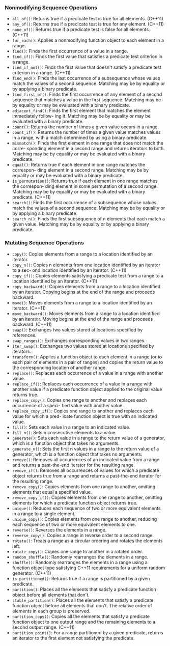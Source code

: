 ### Nonmodifying Sequence Operations

- `all_of()`: Returns true if a predicate test is true for all elements. (C++11)
- `any_of()`: Returns true if a predicate test is true for any element. (C++11)
- `none_of()`: Returns true if a predicate test is false for all elements. (C++11)
- `for_each()`: Applies a nonmodifying function object to each element in a range.
- `find()`: Finds the first occurrence of a value in a range.
- `find_if()`: Finds the first value that satisfies a predicate test criterion in a range.
- `find_if_not()`: Finds the first value that doesn't satisfy a predicate test criterion in a range. (C++11)
- `find_end()`: Finds the last occurrence of a subsequence whose values match the values of a second sequence. Matching may be by equality or by applying a binary predicate.
- `find_first_of()`: Finds the first occurrence of any element of a second sequence that matches a value in the first sequence. Matching may be by equality or may be evaluated with a binary predicate.
- `adjacent_find()`: Finds the first element that matches the element immediately follow- ing it. Matching may be by equality or may be evaluated with a binary predicate.
- `count()`: Returns the number of times a given value occurs in a range.
- `count_if()`: Returns the number of times a given value matches values in a range, with a match determined by using a binary predicate.
- `mismatch()`: Finds the first element in one range that does not match the corre- sponding element in a second range and returns iterators to both. Matching may be by equality or may be evaluated with a binary predicate.
- `equal()`: Returns true if each element in one range matches the correspon- ding element in a second range. Matching may be by equality or may be evaluated with a binary predicate.
- `is_permutation()`: Returns true if each element in one range matches the correspon- ding element in some permutation of a second range. Matching may be by equality or may be evaluated with a binary predicate. (C++11)
- `search()`: Finds the first occurrence of a subsequence whose values match the values of a second sequence. Matching may be by equality or by applying a binary predicate.
- `search_n()`: Finds the first subsequence of n elements that each match a given value. Matching may be by equality or by applying a binary predicate.

### Mutating Sequence Operations
- `copy()`: Copies elements from a range to a location identified by an iterator.
- `copy_n()`: Copies n elements from one location identified by an iterator to a sec- ond location identified by an iterator. (C++11)
- `copy_if()`: Copies elements satisfying a predicate test from a range to a location identified by an iterator. (C++11)
- `copy_backward()`: Copies elements from a range to a location identified by an iterator. Copying begins at the end of the range and proceeds backward.
- `move()`: Moves elements from a range to a location identified by an iterator. (C++11)
- `move_backward()`: Moves elements from a range to a location identified by an iterator. Moving begins at the end of the range and proceeds backward. (C++11)
- `swap()`: Exchanges two values stored at locations specified by references.
- `swap_ranges()`: Exchanges corresponding values in two ranges.
- `iter_swap()`: Exchanges two values stored at locations specified by iterators.
- `transform()`: Applies a function object to each element in a range (or to each pair of elements in a pair of ranges) and copies the return value to the corresponding location of another range.
- `replace()`: Replaces each occurrence of a value in a range with another value.
- `replace_if()`: Replaces each occurrence of a value in a range with another value if a predicate function object applied to the original value returns true.
- `replace_copy()`: Copies one range to another and replaces each occurrence of a speci- fied value with another value.
- `replace_copy_if()`: Copies one range to another and replaces each value for which a pred- icate function object is true with an indicated value.
- `fill()`: Sets each value in a range to an indicated value.
- `fill_n()`: Sets n consecutive elements to a value.
- `generate()`: Sets each value in a range to the return value of a generator, which is a function object that takes no arguments.
- `generate_n()`: Sets the first n values in a range to the return value of a generator, which is a function object that takes no arguments.
- `remove()`: Removes all occurrences of an indicated value from a range and returns a past-the-end iterator for the resulting range.
- `remove_if()`: Removes all occurrences of values for which a predicate object returns true from a range and returns a past-the-end iterator for the resulting range.
- `remove_copy()`: Copies elements from one range to another, omitting elements that equal a specified value.
- `remove_copy_if()`: Copies elements from one range to another, omitting elements for which a predicate function object returns true.
- `unique()`: Reduces each sequence of two or more equivalent elements in a range to a single element.
- `unique_copy()`: Copies elements from one range to another, reducing each sequence of two or more equivalent elements to one.
- `reverse()`: Reverses the elements in a range.
- `reverse_copy()`: Copies a range in reverse order to a second range.
- `rotate()`: Treats a range as a circular ordering and rotates the elements left.
- `rotate_copy()`: Copies one range to another in a rotated order.
- `random_shuffle()`: Randomly rearranges the elements in a range.
- `shuffle()`: Randomly rearranges the elements in a range using a function object type satisfying C++11 requirements for a uniform random generator. (C++11)
- `is_partitioned()`: Returns true if a range is partitioned by a given predicate.
- `partition()`: Places all the elements that satisfy a predicate function object before all elements that don't.
- `stable_partition()`: Places all the elements that satisfy a predicate function object before all elements that don't. The relative order of elements in each group is preserved.
- `partition_copy()`: Copies all the elements that satisfy a predicate function object to one output range and the remaining elements to a second output range. (C++11)
- `partition_point()`: For a range partitioned by a given predicate, returns an iterator to the first element not satisfying the predicate.
